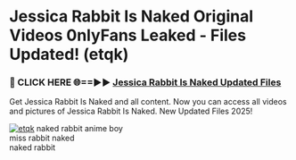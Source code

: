 # Jessica Rabbit Is Naked Original Videos 0nlyFans Leaked - Files Updated! (etqk)

<h3>🔴 CLICK HERE 🌐==►► <a href="https://tinyurl.com/yckcrads" rel="nofollow">Jessica Rabbit Is Naked Updated Files</a></h3>

Get Jessica Rabbit Is Naked and all content. Now you can access all videos and pictures of Jessica Rabbit Is Naked. New Updated Files 2025!

[![etqk](https://i.imgur.com/hpKpOFt.gif)](https://tinyurl.com/yckcrads)
naked rabbit anime boy<br>
miss rabbit naked<br>
naked rabbit